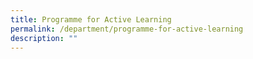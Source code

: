 ```yaml
---
title: Programme for Active Learning
permalink: /department/programme-for-active-learning
description: ""
---
```

